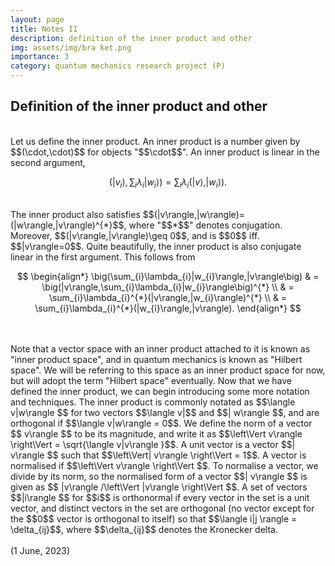 ```yaml
---
layout: page
title: Notes II
description: definition of the inner product and other
img: assets/img/bra ket.png
importance: 3
category: quantum mechanics research project (P)
---
```


<h2> 
Definition of the inner product and other
</h2> 

<br>
Let us define the inner product. An inner product is a number given by $$(\cdot,\cdot)$$ for objects "$$\cdot$$". An inner product is linear in the second argument, 
<br>

$$
\begin{equation*} \big(|v_{i}\rangle,\sum_{i}\lambda_{i}|w_{i}\rangle\big) = \sum_{i}\lambda_{i}(|v\rangle,|w_{i}\rangle). \end{equation*}
$$

<br>
The inner product also satisfies $$(|v\rangle,|w\rangle)=(|w\rangle,|v\rangle)^{*}$$, where "$$*$$" denotes conjugation. Moreover, $$(|v\rangle,|v\rangle)\geq 0$$, and is $$0$$ iff. $$|v\rangle=0$$. Quite beautifully, the inner product is also conjugate linear in the first argument. This follows from
<br>

$$
\begin{align*}
\big(\sum_{i}\lambda_{i}|w_{i}\rangle,|v\rangle\big) & 
= \big(|v\rangle,\sum_{i}\lambda_{i}|w_{i}\rangle\big)^{*} \\ &
= \sum_{i}\lambda_{i}^{*}(|v\rangle,|w_{i}\rangle)^{*} \\ &
= \sum_{i}\lambda_{i}^{*}(|w_{i}\rangle,|v\rangle).
\end{align*}
$$

<br>
<br>
Note that a vector space with an inner product attached to it is known as "inner product space", and in quantum mechanics is known as "Hilbert space". We will be referring to this space as an inner product space for now, but will adopt the term "Hilbert space" eventually. Now that we have defined the inner product, we can begin introducing some more notation and techniques. The inner product is commonly notated as $$\langle v|w\rangle $$ for two vectors $$\langle v|$$ and $$| w\rangle $$, and are orthogonal if $$\langle v|w\rangle = 0$$. We define the norm of a vector $$ v\rangle $$ to be its magnitude, and write it as $$\left\Vert v\rangle \right\Vert = \sqrt{\langle v|v\rangle }$$. A unit vector is a vector $$| v\rangle $$ such that $$\left\Vert| v\rangle \right\Vert = 1$$. A vector is normalised if $$\left\Vert v\rangle \right\Vert $$. To normalise a vector, we divide by its norm, so the normalised form of a vector $$| v\rangle $$ is given as $$ |v\rangle /\left\Vert |v\rangle \right\Vert $$. A set of vectors $$|i\rangle $$ for $$i$$ is orthonormal if every vector in the set is a unit vector, and distinct vectors in the set are orthogonal (no vector except for the $$0$$ vector is orthogonal to itself) so that $$\langle i|j \rangle = \delta_{ij}$$, where $$\delta_{ij}$$ denotes the Kronecker delta. 
<br>
<br>
(1 June, 2023)